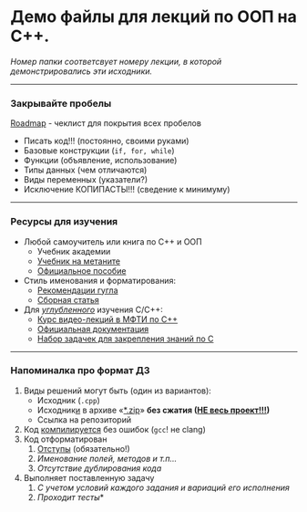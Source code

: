 # Демо файлы для лекций по ООП на С++.

*Номер папки соответсвует номеру лекции, в которой демонстрировались эти исходники.*

---
### Закрывайте пробелы

[Roadmap](https://roadmap.sh/cpp) - чеклист для покрытия всех пробелов

- Писать код!!! (постоянно, своими руками)
- Базовые конструкции (`if, for, while`)
- Функции (объявление, использование)
- Типы данных (чем отличаются)
- Виды переменных (указатели?)
- Исключение КОПИПАСТЫ!!!	(сведение к минимуму)

---
### Ресурсы для изучения

- Любой самоучитель или книга по С++ и ООП
  - Учебник академии
  - [Учебник на метаните](https://metanit.com/cpp/tutorial/5.1.php)
  - [Официальное пособие](https://cplusplus.com/doc/tutorial/)
- Стиль именования и форматирования:
  - [Рекомендации гугла](https://habr.com/ru/post/477722/)
  - [Сборная статья](https://habr.com/ru/post/172091/)
- Для <u>*углубленного*</u> изучения C/С++:
  - [Курс видео-лекций в МФТИ по С++](https://youtube.com/playlist?list=PL3BR09unfgciJ1_K_E914nohpiOiHnpsK)
  - [Официальная документация](https://en.cppreference.com/w/cpp/regex)
  - [Набор задачек для закрепления знаний по С](http://www.gowrikumar.com/c/index.html)

---
### Напоминалка про формат ДЗ

1. Виды решений могут быть (один из вариантов):
    - Исходник (`.cpp`)
    - Исходник<u>и</u> в архиве «<u>*.zip</u>» **без сжатия (<u>НЕ весь проект!!!</u>)**
    - Ссылка на репозиторий
2. Код <u>компилируется</u> без ошибок (`gcc`! не clang)
3. Код отформатирован
    1. <u>Отступы</u> (обязательно!)
    1. *Именование полей, методов и т.п...*
    1. *Отсутствие дублирования кода*
4. Выполняет поставленную задачу
    1. *С учетом условий каждого задания и вариаций его исполнения*
    1. *Проходит тесты**